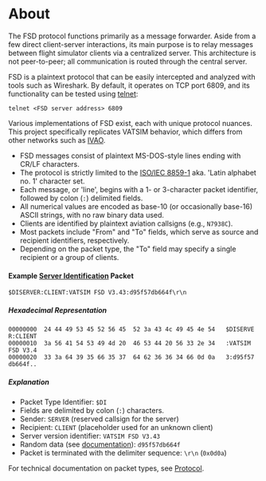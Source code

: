 # About

The FSD protocol functions primarily as a message forwarder.
Aside from a few direct client-server interactions, its main purpose is to relay messages between flight simulator clients via a centralized server.
This architecture is not peer-to-peer; all communication is routed through the central server.

FSD is a plaintext protocol that can be easily intercepted and analyzed with tools such as Wireshark. 
By default, it operates on TCP port 6809, and its functionality can be tested using [telnet](https://linux.die.net/man/1/telnet):

```
telnet <FSD server address> 6809
```

Various implementations of FSD exist, each with unique protocol nuances.
This project specifically replicates VATSIM behavior, which differs from other networks such as [IVAO](https://www.ivao.aero/).

- FSD messages consist of plaintext MS-DOS-style lines ending with CR/LF characters.
- The protocol is strictly limited to the [ISO/IEC 8859-1](https://en.wikipedia.org/wiki/ISO/IEC_8859-1) aka. 'Latin alphabet no. 1' character set.
- Each message, or 'line', begins with a 1- or 3-character packet identifier, followed by colon (`:`) delimited fields.
- All numerical values are encoded as base-10 (or occasionally base-16) ASCII strings, with no raw binary data used.
- Clients are identified by plaintext aviation callsigns (e.g., `N7938C`). 
- Most packets include "From" and "To" fields, which serve as source and recipient identifiers, respectively. 
- Depending on the packet type, the "To" field may specify a single recipient or a group of clients.

#### Example [Server Identification](/packets/#server-identification-di) Packet

```text
$DISERVER:CLIENT:VATSIM FSD V3.43:d95f57db664f\r\n
```

##### Hexadecimal Representation

```text
00000000  24 44 49 53 45 52 56 45  52 3a 43 4c 49 45 4e 54   $DISERVE R:CLIENT
00000010  3a 56 41 54 53 49 4d 20  46 53 44 20 56 33 2e 34   :VATSIM  FSD V3.4
00000020  33 3a 64 39 35 66 35 37  64 62 36 36 34 66 0d 0a   3:d95f57 db664f..
```

##### Explanation
- Packet Type Identifier: `$DI`
- Fields are delimited by colon (`:`) characters.
- Sender: `SERVER` (reserved callsign for the server)<br>
- Recipient: `CLIENT` (placeholder used for an unknown client)<br>
- Server version identifier: `VATSIM FSD V3.43`<br>
- Random data (see [documentation](/packets/#server-identification-di)): `d95f57db664f`
- Packet is terminated with the delimiter sequence: `\r\n` (`0x0d0a`)

For technical documentation on packet types, see [Protocol](/protocol/).
